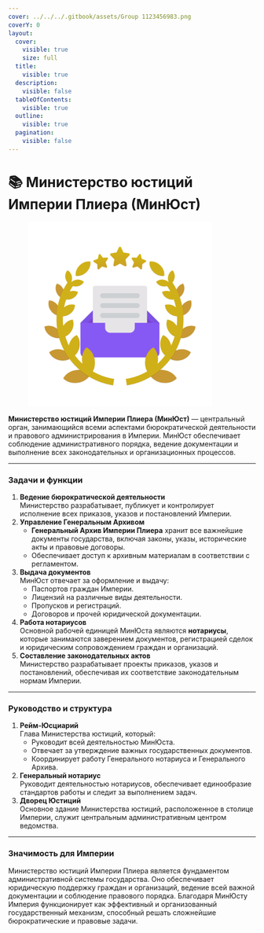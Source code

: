 ```yaml
---
cover: ../../../.gitbook/assets/Group 1123456983.png
coverY: 0
layout:
  cover:
    visible: true
    size: full
  title:
    visible: true
  description:
    visible: false
  tableOfContents:
    visible: true
  outline:
    visible: true
  pagination:
    visible: false
---
```


# 📚 Министерство юстиций Империи Плиера (МинЮст)

<figure><img src="../../../.gitbook/assets/Group 1123456972.png" alt="" width="375"><figcaption></figcaption></figure>

**Министерство юстиций Империи Плиера (МинЮст)** — центральный орган, занимающийся всеми аспектами бюрократической деятельности и правового администрирования в Империи. МинЮст обеспечивает соблюдение административного порядка, ведение документации и выполнение всех законодательных и организационных процессов.

***

### **Задачи и функции**

1. **Ведение бюрократической деятельности**\
   Министерство разрабатывает, публикует и контролирует исполнение всех приказов, указов и постановлений Империи.
2. **Управление Генеральным Архивом**
   * **Генеральный Архив Империи Плиера** хранит все важнейшие документы государства, включая законы, указы, исторические акты и правовые договоры.
   * Обеспечивает доступ к архивным материалам в соответствии с регламентом.
3. **Выдача документов**\
   МинЮст отвечает за оформление и выдачу:
   * Паспортов граждан Империи.
   * Лицензий на различные виды деятельности.
   * Пропусков и регистраций.
   * Договоров и прочей юридической документации.
4. **Работа нотариусов**\
   Основной рабочей единицей МинЮста являются **нотариусы**, которые занимаются заверением документов, регистрацией сделок и юридическим сопровождением граждан и организаций.
5. **Составление законодательных актов**\
   Министерство разрабатывает проекты приказов, указов и постановлений, обеспечивая их соответствие законодательным нормам Империи.

***

### **Руководство и структура**

1. **Рейм-Юсциарий**\
   Глава Министерства юстиций, который:
   * Руководит всей деятельностью МинЮста.
   * Отвечает за утверждение важных государственных документов.
   * Координирует работу Генерального нотариуса и Генерального Архива.
2. **Генеральный нотариус**\
   Руководит деятельностью нотариусов, обеспечивает единообразие стандартов работы и следит за выполнением задач.
3. **Дворец Юстиций**\
   Основное здание Министерства юстиций, расположенное в столице Империи, служит центральным административным центром ведомства.

***

### **Значимость для Империи**

Министерство юстиций Империи Плиера является фундаментом административной системы государства. Оно обеспечивает юридическую поддержку граждан и организаций, ведение всей важной документации и соблюдение правового порядка. Благодаря МинЮсту Империя функционирует как эффективный и организованный государственный механизм, способный решать сложнейшие бюрократические и правовые задачи.
